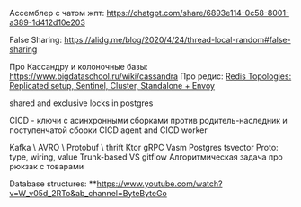 Ассемблер с чатом жпт:
https://chatgpt.com/share/6893e114-0c58-8001-a389-1d412d10e203

False Sharing:
https://alidg.me/blog/2020/4/24/thread-local-random#false-sharing

Про Кассандру и колоночные базы:
https://www.bigdataschool.ru/wiki/cassandra
Про редис:
[Redis Topologies: Replicated setup, Sentinel, Cluster, Standalone + Envoy](https://blog.devgenius.io/redis-topologies-d9e16a7fa8e0)

shared and exclusive locks in postgres

CICD - ключи с асинхронными сборками против родитель-наследник и поступенчатой сборки
CICD agent and CICD worker

Kafka \ AVRO \ Protobuf \ thrift
Ktor
gRPC
Vasm
Postgres tsvector
Proto: type, wiring, value
Trunk-based VS gitflow
Алгоритмическая задача про рюкзак с товарами

Database structures:
**https://www.youtube.com/watch?v=W_v05d_2RTo&ab_channel=ByteByteGo

